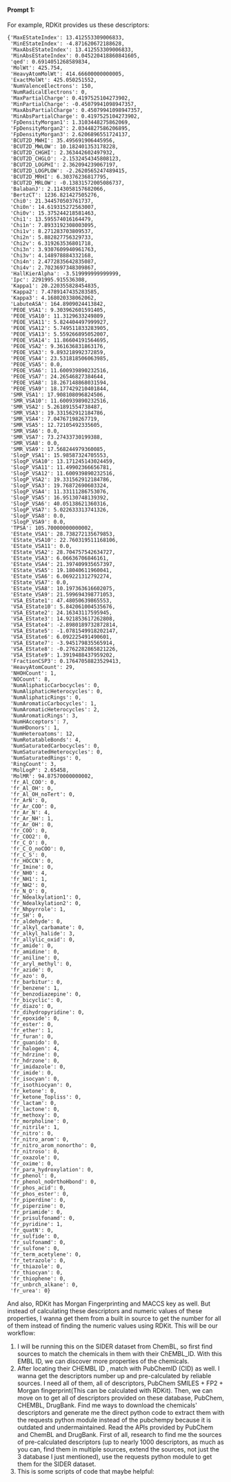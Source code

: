 #### Prompt 1:

For example, RDKit provides us these descriptors:
```
{'MaxEStateIndex': 13.412553309006833,
 'MinEStateIndex': -4.871620672188628,
 'MaxAbsEStateIndex': 13.412553309006833,
 'MinAbsEStateIndex': 0.045220418860841605,
 'qed': 0.6914051268589834,
 'MolWt': 425.754,
 'HeavyAtomMolWt': 414.66600000000005,
 'ExactMolWt': 425.050251552,
 'NumValenceElectrons': 150,
 'NumRadicalElectrons': 0,
 'MaxPartialCharge': 0.4197525104273902,
 'MinPartialCharge': -0.45079941098947357,
 'MaxAbsPartialCharge': 0.45079941098947357,
 'MinAbsPartialCharge': 0.4197525104273902,
 'FpDensityMorgan1': 1.3103448275862069,
 'FpDensityMorgan2': 2.0344827586206895,
 'FpDensityMorgan3': 2.6206896551724137,
 'BCUT2D_MWHI': 35.495691906445956,
 'BCUT2D_MWLOW': 10.182401353178228,
 'BCUT2D_CHGHI': 2.363442602497932,
 'BCUT2D_CHGLO': -2.1532454345808123,
 'BCUT2D_LOGPHI': 2.362094239067197,
 'BCUT2D_LOGPLOW': -2.2620565247489415,
 'BCUT2D_MRHI': 6.30376236817795,
 'BCUT2D_MRLOW': -0.13831572005086737,
 'BalabanJ': 2.1143058157682066,
 'BertzCT': 1236.821427505276,
 'Chi0': 21.344570503761737,
 'Chi0n': 14.619315272563007,
 'Chi0v': 15.375244218581463,
 'Chi1': 13.595574016164479,
 'Chi1n': 7.8933192308003095,
 'Chi1v': 8.271283703809537,
 'Chi2n': 5.882827756329733,
 'Chi2v': 6.319263536801718,
 'Chi3n': 3.9307609940961763,
 'Chi3v': 4.148978884332168,
 'Chi4n': 2.4772835642835087,
 'Chi4v': 2.7023697348309867,
 'HallKierAlpha': -3.519999999999999,
 'Ipc': 2291995.915536308,
 'Kappa1': 20.220355828454835,
 'Kappa2': 7.4789147435283585,
 'Kappa3': 4.168020338062062,
 'LabuteASA': 164.8909024413842,
 'PEOE_VSA1': 9.303962601591405,
 'PEOE_VSA10': 11.3129633249809,
 'PEOE_VSA11': 5.824404497999927,
 'PEOE_VSA12': 5.749511833283905,
 'PEOE_VSA13': 5.559266895052007,
 'PEOE_VSA14': 11.86604191564695,
 'PEOE_VSA2': 9.361636831863176,
 'PEOE_VSA3': 9.893218992372859,
 'PEOE_VSA4': 23.531818506063985,
 'PEOE_VSA5': 0.0,
 'PEOE_VSA6': 11.600939890232516,
 'PEOE_VSA7': 24.26546827384644,
 'PEOE_VSA8': 18.267148868031594,
 'PEOE_VSA9': 18.177429210401844,
 'SMR_VSA1': 17.908108096824506,
 'SMR_VSA10': 11.600939890232516,
 'SMR_VSA2': 5.261891554738487,
 'SMR_VSA3': 19.331562912184786,
 'SMR_VSA4': 7.04767198267719,
 'SMR_VSA5': 12.72105492335605,
 'SMR_VSA6': 0.0,
 'SMR_VSA7': 73.27433730199388,
 'SMR_VSA8': 0.0,
 'SMR_VSA9': 17.568244979360085,
 'SlogP_VSA1': 15.98587324705553,
 'SlogP_VSA10': 13.171245143024459,
 'SlogP_VSA11': 11.49902366656781,
 'SlogP_VSA12': 11.600939890232516,
 'SlogP_VSA2': 19.331562912184786,
 'SlogP_VSA3': 19.76872690603324,
 'SlogP_VSA4': 11.33111286753076,
 'SlogP_VSA5': 16.95130748139392,
 'SlogP_VSA6': 40.05138621360316,
 'SlogP_VSA7': 5.022633313741326,
 'SlogP_VSA8': 0.0,
 'SlogP_VSA9': 0.0,
 'TPSA': 105.70000000000002,
 'EState_VSA1': 28.738272135679853,
 'EState_VSA10': 22.760319511168106,
 'EState_VSA11': 0.0,
 'EState_VSA2': 28.704757542634727,
 'EState_VSA3': 6.06636706846161,
 'EState_VSA4': 21.397409935657397,
 'EState_VSA5': 19.18040611960041,
 'EState_VSA6': 6.069221312792274,
 'EState_VSA7': 0.0,
 'EState_VSA8': 10.197363616602075,
 'EState_VSA9': 21.599694398771053,
 'VSA_EState1': 47.48050639865553,
 'VSA_EState10': 5.842061004535676,
 'VSA_EState2': 24.16343117595945,
 'VSA_EState3': 14.921853617262808,
 'VSA_EState4': -2.8980189732872814,
 'VSA_EState5': -1.0781549918202147,
 'VSA_EState6': 6.092225491490601,
 'VSA_EState7': -3.945179835565914,
 'VSA_EState8': -0.2762282865821226,
 'VSA_EState9': 1.3919488437959202,
 'FractionCSP3': 0.17647058823529413,
 'HeavyAtomCount': 29,
 'NHOHCount': 1,
 'NOCount': 8,
 'NumAliphaticCarbocycles': 0,
 'NumAliphaticHeterocycles': 0,
 'NumAliphaticRings': 0,
 'NumAromaticCarbocycles': 1,
 'NumAromaticHeterocycles': 2,
 'NumAromaticRings': 3,
 'NumHAcceptors': 7,
 'NumHDonors': 1,
 'NumHeteroatoms': 12,
 'NumRotatableBonds': 4,
 'NumSaturatedCarbocycles': 0,
 'NumSaturatedHeterocycles': 0,
 'NumSaturatedRings': 0,
 'RingCount': 3,
 'MolLogP': 2.65458,
 'MolMR': 94.87570000000002,
 'fr_Al_COO': 0,
 'fr_Al_OH': 0,
 'fr_Al_OH_noTert': 0,
 'fr_ArN': 0,
 'fr_Ar_COO': 0,
 'fr_Ar_N': 4,
 'fr_Ar_NH': 1,
 'fr_Ar_OH': 0,
 'fr_COO': 0,
 'fr_COO2': 0,
 'fr_C_O': 0,
 'fr_C_O_noCOO': 0,
 'fr_C_S': 0,
 'fr_HOCCN': 0,
 'fr_Imine': 0,
 'fr_NH0': 4,
 'fr_NH1': 1,
 'fr_NH2': 0,
 'fr_N_O': 0,
 'fr_Ndealkylation1': 0,
 'fr_Ndealkylation2': 0,
 'fr_Nhpyrrole': 1,
 'fr_SH': 0,
 'fr_aldehyde': 0,
 'fr_alkyl_carbamate': 0,
 'fr_alkyl_halide': 3,
 'fr_allylic_oxid': 0,
 'fr_amide': 0,
 'fr_amidine': 0,
 'fr_aniline': 0,
 'fr_aryl_methyl': 0,
 'fr_azide': 0,
 'fr_azo': 0,
 'fr_barbitur': 0,
 'fr_benzene': 1,
 'fr_benzodiazepine': 0,
 'fr_bicyclic': 0,
 'fr_diazo': 0,
 'fr_dihydropyridine': 0,
 'fr_epoxide': 0,
 'fr_ester': 0,
 'fr_ether': 1,
 'fr_furan': 0,
 'fr_guanido': 0,
 'fr_halogen': 4,
 'fr_hdrzine': 0,
 'fr_hdrzone': 0,
 'fr_imidazole': 0,
 'fr_imide': 0,
 'fr_isocyan': 0,
 'fr_isothiocyan': 0,
 'fr_ketone': 0,
 'fr_ketone_Topliss': 0,
 'fr_lactam': 0,
 'fr_lactone': 0,
 'fr_methoxy': 0,
 'fr_morpholine': 0,
 'fr_nitrile': 1,
 'fr_nitro': 0,
 'fr_nitro_arom': 0,
 'fr_nitro_arom_nonortho': 0,
 'fr_nitroso': 0,
 'fr_oxazole': 0,
 'fr_oxime': 0,
 'fr_para_hydroxylation': 0,
 'fr_phenol': 0,
 'fr_phenol_noOrthoHbond': 0,
 'fr_phos_acid': 0,
 'fr_phos_ester': 0,
 'fr_piperdine': 0,
 'fr_piperzine': 0,
 'fr_priamide': 0,
 'fr_prisulfonamd': 0,
 'fr_pyridine': 1,
 'fr_quatN': 0,
 'fr_sulfide': 0,
 'fr_sulfonamd': 0,
 'fr_sulfone': 0,
 'fr_term_acetylene': 0,
 'fr_tetrazole': 0,
 'fr_thiazole': 0,
 'fr_thiocyan': 0,
 'fr_thiophene': 0,
 'fr_unbrch_alkane': 0,
 'fr_urea': 0}
 ```

And also, RDKit has Morgan Fingerprinting and MACCS key as well. But instead of calculating these descriptors and numeric values of these properties, I wanna get them from a built in source to get the number for all of them instead of finding the numeric values using RDKit. This will be our workflow:

1. I will be running this on the SIDER dataset from ChemBL, so first find sources to match the chemicals in them with their ChEMBL_ID. With this EMBL ID, we can discover more properties of the chemicals.
2. After locating their CHEMBL ID , match with PubChemID (CID) as well. I wanna get the descriptors number up and pre-calculated by reliable sources. I need all of them, all of descriptors, PubChem SMILES + FP2 + Morgan fingerprint(This can be calculated with RDKit). Then, we can move on to get all of descriptors provided on these database, PubChem, CHEMBL, DrugBank. Find me ways to download the chemicals' descriptors and generate me the direct python code to extract them with the requests python module instead of the pubchempy because it is outdated and undermaintained. Read the APIs provided by PubChem and ChemBL and DrugBank. First of all, research to find me the sources of pre-calculated descriptors (up to nearly 1000 descriptors, as much as you can, find them in multiple sources, extend the sources, not just the 3 database I just mentioned), use the requests python module to get them for the SIDER dataset. 
3. This is some scripts of code that maybe helpful:
```

```